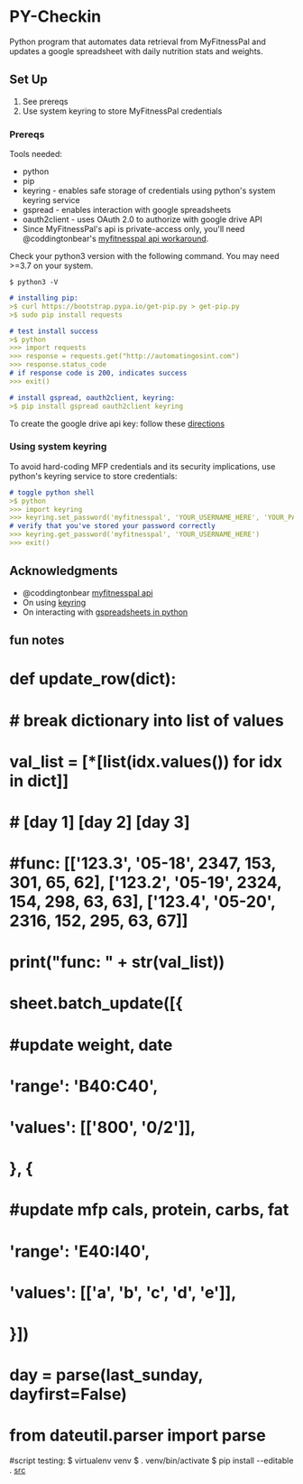 # PY-Checkin
Python program that automates data retrieval from MyFitnessPal and updates a google spreadsheet with daily nutrition stats and weights. 

## Set Up
1. See prereqs
2. Use system keyring to store MyFitnessPal credentials

### Prereqs
Tools needed:
* python
* pip
* keyring - enables safe storage of credentials using python's system keyring service
* gspread - enables interaction with google spreadsheets
* oauth2client - uses OAuth 2.0 to authorize with google drive API
* Since MyFitnessPal's api is private-access only, you'll need @coddingtonbear's
[myfitnesspal api workaround](https://github.com/coddingtonbear/python-myfitnesspal.git).

Check your python3 version with the following command. You may need >=3.7 on your system.
```angular2
$ python3 -V
```
```md
# installing pip:
>$ curl https://bootstrap.pypa.io/get-pip.py > get-pip.py
>$ sudo pip install requests

# test install success
>$ python
>>> import requests
>>> response = requests.get("http://automatingosint.com")
>>> response.status_code
# if response code is 200, indicates success
>>> exit()

# install gspread, oauth2client, keyring:
>$ pip install gspread oauth2client keyring
```

To create the google drive api key:
follow these [directions](https://www.twilio.com/blog/2017/02/an-easy-way-to-read-and-write-to-a-google-spreadsheet-in-python.html)

### Using system keyring
To avoid hard-coding MFP credentials and its security implications, use python's keyring service to store credentials:
```md
# toggle python shell
>$ python
>>> import keyring
>>> keyring.set_password('myfitnesspal', 'YOUR_USERNAME_HERE', 'YOUR_PASSWORD_HERE')
# verify that you've stored your password correctly
>>> keyring.get_password('myfitnesspal', 'YOUR_USERNAME_HERE')
>>> exit()
```

## Acknowledgments
* @coddingtonbear [myfitnesspal api](https://github.com/coddingtonbear/python-myfitnesspal.git)
* On using [keyring](https://alexwlchan.net/2016/11/you-should-use-keyring/)
* On interacting with [gspreadsheets in python](https://www.twilio.com/blog/2017/02/an-easy-way-to-read-and-write-to-a-google-spreadsheet-in-python.html)

## fun notes

# def update_row(dict):
#     # break dictionary into list of values
#     val_list = [*[list(idx.values()) for idx in dict]]
#     #                       [day 1]                                               [day 2]                                [day 3]
#     #func: [['123.3', '05-18', 2347, 153, 301, 65, 62], ['123.2', '05-19', 2324, 154, 298, 63, 63], ['123.4', '05-20', 2316, 152, 295, 63, 67]]
#     print("func: " + str(val_list))

# sheet.batch_update([{
#     #update weight, date
#     'range': 'B40:C40',
#     'values': [['800', '0/2']],
# }, {
#     #update mfp cals, protein, carbs, fat
#     'range': 'E40:I40',
#     'values': [['a', 'b', 'c', 'd', 'e']],
# }])
 # day = parse(last_sunday, dayfirst=False)
# from dateutil.parser import parse

#script testing:
$ virtualenv venv
$ . venv/bin/activate
$ pip install --editable .
[src](https://click.palletsprojects.com/en/7.x/setuptools/#testing-the-script)
